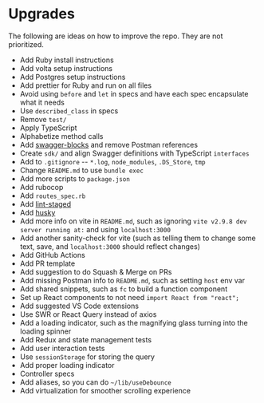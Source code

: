 # Upgrades

The following are ideas on how to improve the repo. They are not prioritized.

- Add Ruby install instructions
- Add volta setup instructions
- Add Postgres setup instructions
- Add prettier for Ruby and run on all files
- Avoid using `before` and `let` in specs and have each spec encapsulate what it needs
- Use `described_class` in specs
- Remove `test/`
- Apply TypeScript
- Alphabetize method calls
- Add [swagger-blocks](https://github.com/fotinakis/swagger-blocks) and remove Postman references
- Create `sdk/` and align Swagger definitions with TypeScript `interfaces`
- Add to `.gitignore` -- `*.log`, `node_modules`, `.DS_Store`, `tmp`
- Change `README.md` to use `bundle exec`
- Add more scripts to `package.json`
- Add rubocop
- Add `routes_spec.rb`
- Add [lint-staged](https://www.npmjs.com/package/lint-staged)
- Add [husky](https://www.npmjs.com/package/husky)
- Add more info on vite in `README.md`, such as ignoring `vite v2.9.8 dev server running at:` and using `localhost:3000`
- Add another sanity-check for vite (such as telling them to change some text, save, and `localhost:3000` should reflect changes)
- Add GitHub Actions
- Add PR template
- Add suggestion to do Squash & Merge on PRs
- Add missing Postman info to `README.md`, such as setting `host` env var
- Add shared snippets, such as `fc` to build a function component
- Set up React components to not need `import React from "react";`
- Add suggested VS Code extensions
- Use SWR or React Query instead of axios
- Add a loading indicator, such as the magnifying glass turning into the loading spinner
- Add Redux and state management tests
- Add user interaction tests
- Use `sessionStorage` for storing the query
- Add proper loading indicator
- Controller specs
- Add aliases, so you can do `~/lib/useDebounce`
- Add virtualization for smoother scrolling experience

